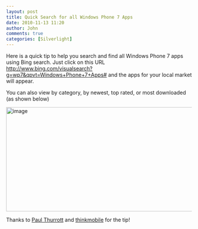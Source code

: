 ```yaml
---
layout: post
title: Quick Search for all Windows Phone 7 Apps
date: 2010-11-13 11:20
author: John
comments: true
categories: [Silverlight]
---
```

<p>Here is a quick tip to help you search and find all Windows Phone 7 apps using Bing search. Just click on this URL <a title="http://www.bing.com/visualsearch?g=wp7&amp;qpvt=Windows+Phone+7+Apps#" href="http://www.bing.com/visualsearch?g=wp7&amp;qpvt=Windows+Phone+7+Apps#">http://www.bing.com/visualsearch?g=wp7&amp;qpvt=Windows+Phone+7+Apps#</a> and the apps for your local market will appear.</p>  <p>You can also view by category, by newest, top rated, or most downloaded (as shown below)</p>  <p><a href="/wp-content/uploads/files/media/image/Windows-Live-Writer/Quick-Search-for-all-Windows-Phone-7-App_7483/image_4.png"><img style="background-image: none; border-bottom: 0px; border-left: 0px; padding-left: 0px; padding-right: 0px; display: inline; border-top: 0px; border-right: 0px; padding-top: 0px" title="image" border="0" alt="image" src="/wp-content/uploads/files/media/image/Windows-Live-Writer/Quick-Search-for-all-Windows-Phone-7-App_7483/image_thumb_1.png" width="589" height="282" /></a></p>  <p>Thanks to <a href="http://windowsphonesecrets.com/2010/11/11/great-way-to-view-available-windows-phone-7-apps/">Paul Thurrott</a> and <a href="http://www.mediabistro.com/thinkmobile/browse-windows-phone-apps-without-zune-desktop_b8451">thinkmobile</a> for the tip!</p>

